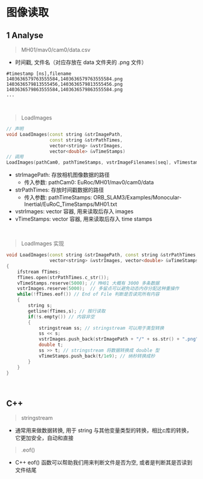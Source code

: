 &emsp;
# 图像读取
## 1 Analyse
>MH01/mav0/cam0/data.csv
- 时间戳, 文件名（对应存放在 data 文件夹的 .png 文件）
```
#timestamp [ns],filename
1403636579763555584,1403636579763555584.png
1403636579813555456,1403636579813555456.png
1403636579863555584,1403636579863555584.png
...
```

&emsp;
>LoadImages
```c++
// 声明
void LoadImages(const string &strImagePath, 
                const string &strPathTimes,
                vector<string> &vstrImages, 
                vector<double> &vTimeStamps)
// 调用
LoadImages(pathCam0, pathTimeStamps, vstrImageFilenames[seq], vTimestampsCam[seq]);
```
- strImagePath: 存放相机图像数据的路径 
    - 传入参数: pathCam0: EuRoc/MH01/mav0/cam0/data
- strPathTimes: 存放时间戳数据的路径 
    - 传入参数: pathTimeStamps: ORB_SLAM3/Examples/Monocular-Inertial/EuRoC_TimeStamps/MH01.txt
- vstrImages: vector 容器, 用来读取后存入 images
- vTimeStamps: vector 容器, 用来读取后存入 time stamps


&emsp;
>LoadImages 实现
```c++
void LoadImages(const string &strImagePath, const string &strPathTimes,
                vector<string> &vstrImages, vector<double> &vTimeStamps)
{
    ifstream fTimes;
    fTimes.open(strPathTimes.c_str());
    vTimeStamps.reserve(5000); // MH01 大概有 3000 多条数据
    vstrImages.reserve(5000);  // 多留点可以避免动态内存分配这种重操作
    while(!fTimes.eof()) // End of File 判断是否读完所有内容
    {
        string s;
        getline(fTimes,s); // 按行读取
        if(!s.empty()) // 内容非空
        {
            stringstream ss; // stringstream 可以用于类型转换
            ss << s;
            vstrImages.push_back(strImagePath + "/" + ss.str() + ".png");
            double t;
            ss >> t; // stringstream 将数据转换成 double 型
            vTimeStamps.push_back(t/1e9); // 纳秒转换成秒
        }
    }
}
```

&emsp;
## C++
>stringstream
- 通常用来做数据转换, 用于 string 与其他变量类型的转换，相比c库的转换，它更加安全，自动和直接
>.eof()
- C++ eof() 函数可以帮助我们用来判断文件是否为空, 或者是判断其是否读到文件结尾
